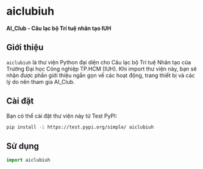 # aiclubiuh

**AI_Club - Câu lạc bộ Trí tuệ nhân tạo IUH**

## Giới thiệu

`aiclubiuh` là thư viện Python đại diện cho Câu lạc bộ Trí tuệ Nhân tạo của Trường Đại học Công nghiệp TP.HCM (IUH). Khi import thư viện này, bạn sẽ nhận được phần giới thiệu ngắn gọn về các hoạt động, trang thiết bị và các lý do nên tham gia AI_Club.

## Cài đặt

Bạn có thể cài đặt thư viện này từ Test PyPI:

```bash
pip install -i https://test.pypi.org/simple/ aiclubiuh

```

## Sử dụng

```python
import aiclubiuh

```
